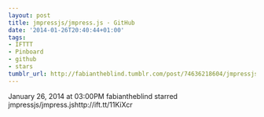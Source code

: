 ```yaml
---
layout: post
title: jmpressjs/jmpress.js · GitHub
date: '2014-01-26T20:40:44+01:00'
tags:
- IFTTT
- Pinboard
- github
- stars
tumblr_url: http://fabiantheblind.tumblr.com/post/74636218604/jmpressjs-jmpress-js-github
---
```

January 26, 2014 at 03:00PM
fabiantheblind starred jmpressjs/jmpress.jshttp://ift.tt/11KiXcr
